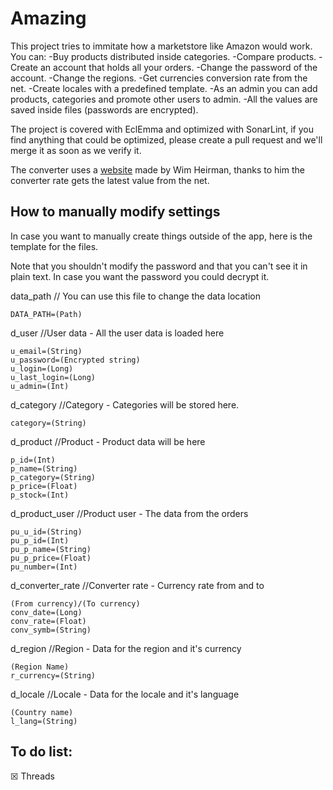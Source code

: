 # Amazing
This project tries to immitate how a marketstore like Amazon would work. You can:
-Buy products distributed inside categories.
-Compare products.
-Create an account that holds all your orders.
-Change the password of the account.
-Change the regions.
-Get currencies conversion rate from the net.
-Create locales with a predefined template.
-As an admin you can add products, categories and promote other users to admin.
-All the values are saved inside files (passwords are encrypted).

The project is covered with EclEmma and optimized with SonarLint, if you find anything that could be optimized, please create a pull request and we'll merge it as soon as we verify it.

The converter uses a [website](http://currencies.apps.grandtrunk.net/) made by Wim Heirman, thanks to him the converter rate gets the latest value from the net.

## How to manually modify settings
In case you want to manually create things outside of the app, here is the template for the files.

Note that you shouldn't modify the password and that you can't see it in plain text. In case you want the password you could decrypt it.

data_path // You can use this file to change the data location
```
DATA_PATH=(Path)
```

d_user //User data - All the user data is loaded here
```
u_email=(String)
u_password=(Encrypted string)
u_login=(Long)
u_last_login=(Long)
u_admin=(Int)
```

d_category //Category - Categories will be stored here.
```
category=(String)
```

d_product //Product - Product data will be here
```
p_id=(Int)
p_name=(String)
p_category=(String)
p_price=(Float)
p_stock=(Int)
```

d_product_user //Product user - The data from the orders
```
pu_u_id=(String)
pu_p_id=(Int)
pu_p_name=(String)
pu_p_price=(Float)
pu_number=(Int)
```

d_converter_rate //Converter rate - Currency rate from and to
```
(From currency)/(To currency)
conv_date=(Long)
conv_rate=(Float)
conv_symb=(String)
```

d_region //Region - Data for the region and it's currency
```
(Region Name)
r_currency=(String)
```

d_locale //Locale - Data for the locale and it's language
```
(Country name)
l_lang=(String)
```

## To do list:

☒ Threads